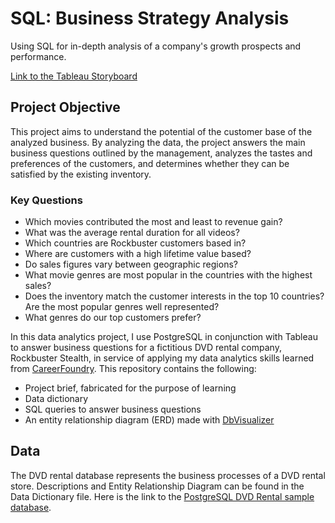 # SQL: Business Strategy Analysis
Using SQL for in-depth analysis of a company's growth prospects and performance.

[Link to the Tableau Storyboard](https://public.tableau.com/app/profile/ryan.lee1243/viz/DVDRentalAnalysisStoryboard/RockbusterPresentation)

## Project Objective
This project aims to understand the potential of the customer base of the analyzed business. By analyzing the data, the project answers the main business questions outlined by the management, analyzes the tastes and preferences of the customers, and determines whether they can be satisfied by the existing inventory.

### Key Questions
- Which movies contributed the most and least to revenue gain?
- What was the average rental duration for all videos?
- Which countries are Rockbuster customers based in?
- Where are customers with a high lifetime value based?
- Do sales figures vary between geographic regions?
- What movie genres are most popular in the countries with the highest sales?
- Does the inventory match the customer interests in the top 10 countries? Are the most popular genres well represented?
- What genres do our top customers prefer?


In this data analytics project, I use PostgreSQL in conjunction with Tableau to answer business questions for a fictitious DVD rental company, Rockbuster Stealth, in service of applying my data analytics skills learned from [CareerFoundry](https://careerfoundry.com/). This repository contains the following:
- Project brief, fabricated for the purpose of learning
- Data dictionary
- SQL queries to answer business questions
- An entity relationship diagram (ERD) made with [DbVisualizer](https://www.dbvis.com/)

## Data
The DVD rental database represents the business processes of a DVD rental store. Descriptions and Entity Relationship Diagram can be found in the Data Dictionary file.
Here is the link to the [PostgreSQL DVD Rental sample database](https://www.postgresqltutorial.com/wp-content/uploads/2019/05/dvdrental.zip).
